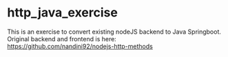 # http_java_exercise
This is an exercise to convert existing nodeJS backend to Java Springboot. Original backend and frontend is here: https://github.com/nandini92/nodejs-http-methods

